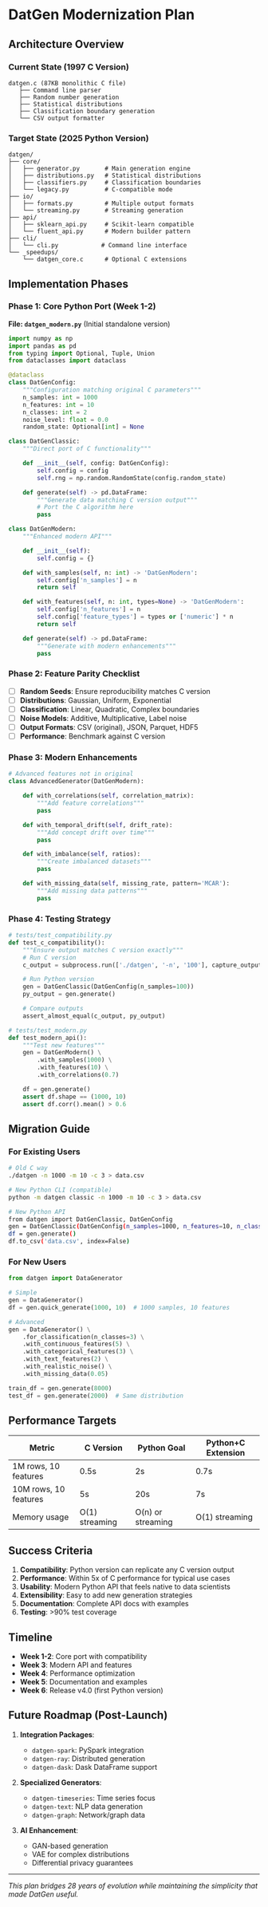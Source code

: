 # DatGen Modernization Plan

## Architecture Overview

### Current State (1997 C Version)
```
datgen.c (87KB monolithic C file)
   ├── Command line parser
   ├── Random number generation
   ├── Statistical distributions
   ├── Classification boundary generation
   └── CSV output formatter
```

### Target State (2025 Python Version)
```
datgen/
├── core/
│   ├── generator.py       # Main generation engine
│   ├── distributions.py   # Statistical distributions
│   ├── classifiers.py     # Classification boundaries
│   └── legacy.py          # C-compatible mode
├── io/
│   ├── formats.py         # Multiple output formats
│   └── streaming.py       # Streaming generation
├── api/
│   ├── sklearn_api.py     # Scikit-learn compatible
│   └── fluent_api.py      # Modern builder pattern
├── cli/
│   └── cli.py            # Command line interface
└── _speedups/
    └── datgen_core.c      # Optional C extensions
```

## Implementation Phases

### Phase 1: Core Python Port (Week 1-2)

**File: `datgen_modern.py`** (Initial standalone version)
```python
import numpy as np
import pandas as pd
from typing import Optional, Tuple, Union
from dataclasses import dataclass

@dataclass
class DatGenConfig:
    """Configuration matching original C parameters"""
    n_samples: int = 1000
    n_features: int = 10
    n_classes: int = 2
    noise_level: float = 0.0
    random_state: Optional[int] = None

class DatGenClassic:
    """Direct port of C functionality"""

    def __init__(self, config: DatGenConfig):
        self.config = config
        self.rng = np.random.RandomState(config.random_state)

    def generate(self) -> pd.DataFrame:
        """Generate data matching C version output"""
        # Port the C algorithm here
        pass

class DatGenModern:
    """Enhanced modern API"""

    def __init__(self):
        self.config = {}

    def with_samples(self, n: int) -> 'DatGenModern':
        self.config['n_samples'] = n
        return self

    def with_features(self, n: int, types=None) -> 'DatGenModern':
        self.config['n_features'] = n
        self.config['feature_types'] = types or ['numeric'] * n
        return self

    def generate(self) -> pd.DataFrame:
        """Generate with modern enhancements"""
        pass
```

### Phase 2: Feature Parity Checklist

- [ ] **Random Seeds**: Ensure reproducibility matches C version
- [ ] **Distributions**: Gaussian, Uniform, Exponential
- [ ] **Classification**: Linear, Quadratic, Complex boundaries
- [ ] **Noise Models**: Additive, Multiplicative, Label noise
- [ ] **Output Formats**: CSV (original), JSON, Parquet, HDF5
- [ ] **Performance**: Benchmark against C version

### Phase 3: Modern Enhancements

```python
# Advanced features not in original
class AdvancedGenerator(DatGenModern):

    def with_correlations(self, correlation_matrix):
        """Add feature correlations"""
        pass

    def with_temporal_drift(self, drift_rate):
        """Add concept drift over time"""
        pass

    def with_imbalance(self, ratios):
        """Create imbalanced datasets"""
        pass

    def with_missing_data(self, missing_rate, pattern='MCAR'):
        """Add missing data patterns"""
        pass
```

### Phase 4: Testing Strategy

```python
# tests/test_compatibility.py
def test_c_compatibility():
    """Ensure output matches C version exactly"""
    # Run C version
    c_output = subprocess.run(['./datgen', '-n', '100'], capture_output=True)

    # Run Python version
    gen = DatGenClassic(DatGenConfig(n_samples=100))
    py_output = gen.generate()

    # Compare outputs
    assert_almost_equal(c_output, py_output)

# tests/test_modern.py
def test_modern_api():
    """Test new features"""
    gen = DatGenModern() \
        .with_samples(1000) \
        .with_features(10) \
        .with_correlations(0.7)

    df = gen.generate()
    assert df.shape == (1000, 10)
    assert df.corr().mean() > 0.6
```

## Migration Guide

### For Existing Users
```bash
# Old C way
./datgen -n 1000 -m 10 -c 3 > data.csv

# New Python CLI (compatible)
python -m datgen classic -n 1000 -m 10 -c 3 > data.csv

# New Python API
from datgen import DatGenClassic, DatGenConfig
gen = DatGenClassic(DatGenConfig(n_samples=1000, n_features=10, n_classes=3))
df = gen.generate()
df.to_csv('data.csv', index=False)
```

### For New Users
```python
from datgen import DataGenerator

# Simple
gen = DataGenerator()
df = gen.quick_generate(1000, 10)  # 1000 samples, 10 features

# Advanced
gen = DataGenerator() \
    .for_classification(n_classes=3) \
    .with_continuous_features(5) \
    .with_categorical_features(3) \
    .with_text_features(2) \
    .with_realistic_noise() \
    .with_missing_data(0.05)

train_df = gen.generate(8000)
test_df = gen.generate(2000)  # Same distribution
```

## Performance Targets

| Metric | C Version | Python Goal | Python+C Extension |
|--------|-----------|-------------|-------------------|
| 1M rows, 10 features | 0.5s | 2s | 0.7s |
| 10M rows, 10 features | 5s | 20s | 7s |
| Memory usage | O(1) streaming | O(n) or streaming | O(1) streaming |

## Success Criteria

1. **Compatibility**: Python version can replicate any C version output
2. **Performance**: Within 5x of C performance for typical use cases
3. **Usability**: Modern Python API that feels native to data scientists
4. **Extensibility**: Easy to add new generation strategies
5. **Documentation**: Complete API docs with examples
6. **Testing**: >90% test coverage

## Timeline

- **Week 1-2**: Core port with compatibility
- **Week 3**: Modern API and features
- **Week 4**: Performance optimization
- **Week 5**: Documentation and examples
- **Week 6**: Release v4.0 (first Python version)

## Future Roadmap (Post-Launch)

1. **Integration Packages**:
   - `datgen-spark`: PySpark integration
   - `datgen-ray`: Distributed generation
   - `datgen-dask`: Dask DataFrame support

2. **Specialized Generators**:
   - `datgen-timeseries`: Time series focus
   - `datgen-text`: NLP data generation
   - `datgen-graph`: Network/graph data

3. **AI Enhancement**:
   - GAN-based generation
   - VAE for complex distributions
   - Differential privacy guarantees

---

*This plan bridges 28 years of evolution while maintaining the simplicity that made DatGen useful.*